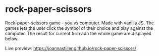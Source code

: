 # rock-paper-scissors

Rock-paper-scissors game - you vs computer. Made with vanilla JS. 
The games lets the user click the symbol of their choice and play against the computer. The result for current turn adn the whole game are displayed below.

Live preview: https://joannastiller.github.io/rock-paper-scissors/
